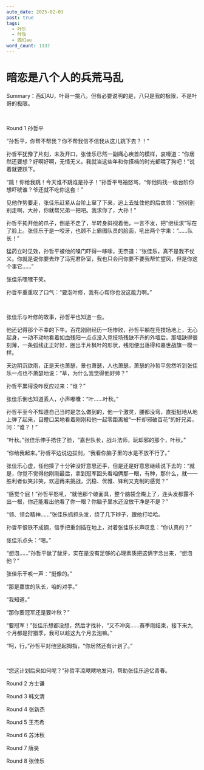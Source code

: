 ```yaml
---
auto_date: 2025-02-03
post: true
tags:
  - 叶乐
  - 叶攻
  - 西幻au
word_count: 1337
---
```


# 暗恋是八个人的兵荒马乱

Summary：西幻AU，叶哥一挑八。但有必要说明的是，八只是我的极限，不是叶哥的极限。

<br>

Round 1 孙哲平

“孙哲平，你帮不帮我？你不帮我信不信我从这儿跳下去？！”

孙哲平犹豫了片刻，未及开口，张佳乐已然一副痛心疾首的模样，哀嚎道：“你居然还要想？好啊好啊，无情无义。我就当这些年和你搭档的时光都喂了狗吧！”说着就要跃下。

“跳！你给我跳！今天谁不跳谁是孙子！”孙哲平甩袖怒骂，“你他妈找一级台阶你想吓唬谁？爷还就不吃你这套！”

见他作势要走，张佳乐赶紧从台阶上窜了下来，追上去扯住他的后衣领：“别别别别走啊，大孙，你就帮兄弟一把吧。我求你了，大孙！”

孙哲平扽开他的爪子，倒是不走了，半转身斜视着他，一言不发，把“继续求”写在了脸上。张佳乐于是一咬牙，也顾不上霸图队员的脸面，吼出两个字来：“……队长！”

猛药立时见效，孙哲平被他的嗓门吓得一哆嗦，无奈道：“张佳乐，真不是我不仗义。你就是说你要去炸了冯宪君卧室，我也只会问你要不要我帮忙望风，但是你这个事它……”

张佳乐嘿嘿干笑。

孙哲平重重叹了口气：“要泡叶修，我有心帮你也没这能力啊。”

<br>

张佳乐与叶修的故事，孙哲平也知道一些。

他还记得那个不幸的下午。百花刚刚经历一场惨败，孙哲平躺在竞技场地上，无心起身，一动不动地看着如血残阳一点点没入竞技场残缺不齐的外墙后。那墙缺得很刻薄，一条弧线正正好好，圈出半片枫叶的形状，残阳便出落得和嘉世战旗一模一样。

天边阴沉欲雨，正是天也萧瑟，景也萧瑟，人也萧瑟。萧瑟的孙哲平忽然听到张佳乐一点也不萧瑟地说：“草，为什么我觉得他好帅？”

孙哲平累得没咋反应过来：“谁？”

张佳乐倒也知道丢人，小声嘟囔：“叶……叶秋。”

孙哲平至今不知道自己当时是怎么做到的，他一个激灵，腰都没弯，直挺挺地从地上弹了起来，目瞪口呆地看着刚刚和他一起零距离被“一杆却邪破百花”的好兄弟，问：“谁？！”

“叶秋。”张佳乐伸手捂住了脸，“嘉世队长，战斗法师，玩却邪的那个，叶秋。”

“你给我起来。”孙哲平边说边拔剑，“我看你脑子里的水是不放不行了。”

张佳乐心虚，任他揍了十分钟没好意思还手，但是还是好意思继续说下去的：“就是，你觉不觉得他刚刚最后，拿到冠军回头看咱俩那一眼，有种，那什么，就——胜利者似笑非笑，欢迎再来挑战，沉稳、优雅、锋利又克制的感觉？”

“感觉个屁！”孙哲平怒吼，“就他那个破面具，整个脑袋全糊上了，连头发都露不出一根，你还能看出他看了你一眼？你脑子里水还没放干净是不是？”

“领、领会精神……”张佳乐抓抓头发，绕了几下辫子，跟他打哈哈。

孙哲平恨铁不成钢，信手把重剑插在地上，对着张佳乐长声叹息：“你认真的？”

张佳乐点头：“嗯。”

“想泡……”孙哲平龇了龇牙，实在是没有足够的心理素质把这俩字念出来，“想泡他？”

张佳乐干咳一声：“挺像的。”

“那是嘉世的队长，咱的对手。”

“我知道。”

“那你要冠军还是要叶秋？”

“要冠军！”张佳乐想都没想，然后才找补，“又不冲突……赛季刚结束，接下来九个月都是狩猎季，我可以趁这九个月去泡嘛。”

“呵，行。”孙哲平对他竖起拇指，“你居然还有计划了。”

<br>

“您这计划后来如何呢？”孙哲平凉飕飕地发问，帮助张佳乐追忆青春。

Round 2 方士谦

Round 3 韩文清

Round 4 张新杰

Round 5 王杰希

Round 6 苏沐秋

Round 7 唐昊

Round 8 张佳乐
